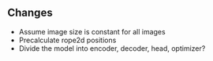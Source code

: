 
## Changes
 - Assume image size is constant for all images
 - Precalculate rope2d positions
 - Divide the model into encoder, decoder, head, optimizer?